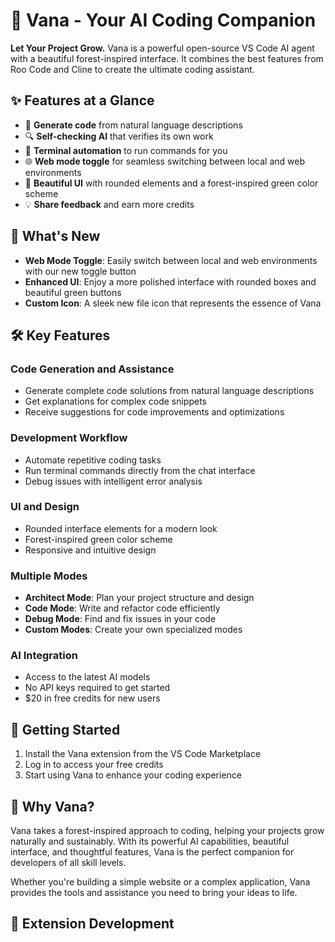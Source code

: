 # 🌱 Vana - Your AI Coding Companion

**Let Your Project Grow.** Vana is a powerful open-source VS Code AI agent with a beautiful forest-inspired interface. It combines the best features from Roo Code and Cline to create the ultimate coding assistant.

## ✨ Features at a Glance

- 🚀 **Generate code** from natural language descriptions
- 🔍 **Self-checking AI** that verifies its own work
- 🧪 **Terminal automation** to run commands for you
- 🌐 **Web mode toggle** for seamless switching between local and web environments
- 🎨 **Beautiful UI** with rounded elements and a forest-inspired green color scheme
- 💡 **Share feedback** and earn more credits

## 🌟 What's New

- **Web Mode Toggle**: Easily switch between local and web environments with our new toggle button
- **Enhanced UI**: Enjoy a more polished interface with rounded boxes and beautiful green buttons
- **Custom Icon**: A sleek new file icon that represents the essence of Vana

## 🛠️ Key Features

### Code Generation and Assistance
- Generate complete code solutions from natural language descriptions
- Get explanations for complex code snippets
- Receive suggestions for code improvements and optimizations

### Development Workflow
- Automate repetitive coding tasks
- Run terminal commands directly from the chat interface
- Debug issues with intelligent error analysis

### UI and Design
- Rounded interface elements for a modern look
- Forest-inspired green color scheme
- Responsive and intuitive design

### Multiple Modes
- **Architect Mode**: Plan your project structure and design
- **Code Mode**: Write and refactor code efficiently
- **Debug Mode**: Find and fix issues in your code
- **Custom Modes**: Create your own specialized modes

### AI Integration
- Access to the latest AI models
- No API keys required to get started
- $20 in free credits for new users

## 🚀 Getting Started

1. Install the Vana extension from the VS Code Marketplace
2. Log in to access your free credits
3. Start using Vana to enhance your coding experience

## 🌲 Why Vana?

Vana takes a forest-inspired approach to coding, helping your projects grow naturally and sustainably. With its powerful AI capabilities, beautiful interface, and thoughtful features, Vana is the perfect companion for developers of all skill levels.

Whether you're building a simple website or a complex application, Vana provides the tools and assistance you need to bring your ideas to life.

## 🔧 Extension Development

